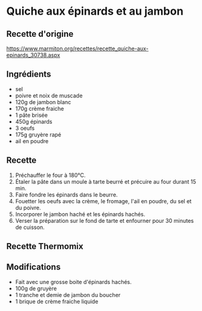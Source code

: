 # Quiche aux épinards et au jambon
## Recette d'origine
https://www.marmiton.org/recettes/recette_quiche-aux-epinards_30738.aspx

## Ingrédients
- sel
- poivre et noix de muscade
- 120g de jambon blanc
- 170g crème fraiche
- 1 pâte brisée
- 450g épinards
- 3 oeufs
- 175g gruyère rapé
- ail en poudre

## Recette

1. Préchauffer le four à 180°C.
2. Étaler la pâte dans un moule à tarte beurré et précuire au four durant 15 min.
3. Faire fondre les épinards dans le beurre.
4. Fouetter les oeufs avec la crème, le fromage, l'ail en poudre, du sel et du poivre.
5. Incorporer le jambon haché et les épinards hachés.
6. Verser la préparation sur le fond de tarte et enfourner pour 30 minutes de cuisson.


## Recette Thermomix

## Modifications
- Fait avec une grosse boite d'épinards hachés.
- 100g de gruyère
- 1 tranche et demie de jambon du boucher
- 1 brique de crème fraiche liquide
